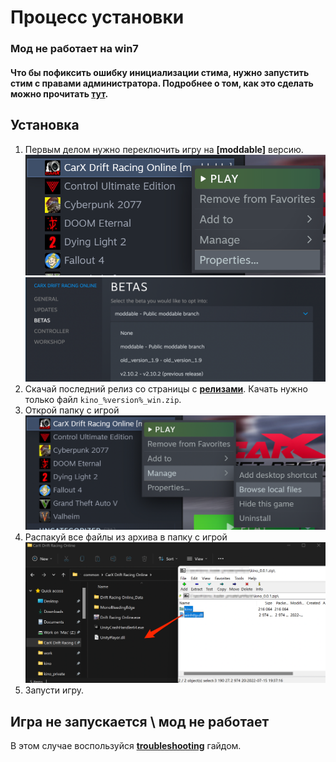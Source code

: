 # Процесс установки

### Мод не работает на win7

#### Что бы пофиксить ошибку инициализации стима, нужно запустить стим с правами администратора. Подробнее о том, как это сделать можно прочитать [тут](SteamAdmin.md).

## Установка

1. Первым делом нужно переключить игру на **[moddable]** версию.  
   ![steam_game_props](../../Images/steam_game_props.png)  
   ![steam_game_betas](../../Images/steam_game_betas.png)
2. Скачай последний релиз со страницы с **[релизами](https://github.com/trbflxr/kino/releases)**. Качать нужно только файл `kino_%version%_win.zip`.
3. Открой папку с игрой  
   ![steam_game_browse](../../Images/steam_game_browse.png)
4. Распакуй все файлы из архива в папку с игрой  
   ![loader_files_drag](../../Images/loader_files_drag.png)
5. Запусти игру.

## Игра не запускается \ мод не работает

В этом случае воспользуйся **[troubleshooting](../Support/Troubleshooting.md)** гайдом. 
